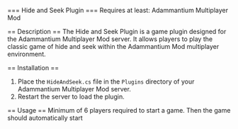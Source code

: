 === Hide and Seek Plugin ===
Requires at least: Adammantium Multiplayer Mod

== Description ==
The Hide and Seek Plugin is a game plugin designed for the Adammantium Multiplayer Mod server. It allows players to play the classic game of hide and seek within the Adammantium Mod multiplayer environment.

== Installation ==
1. Place the `HideAndSeek.cs` file in the `Plugins` directory of your Adammantium Multiplayer Mod server.
2. Restart the server to load the plugin.

== Usage ==
Minimum of 6 players required to start a game.
Then the game should automatically start



